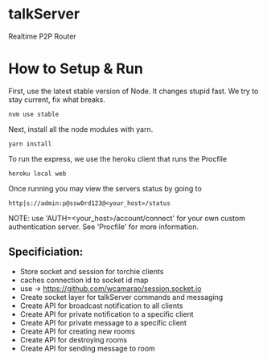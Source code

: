 # talkServer
Realtime P2P Router

# How to Setup & Run
First, use the latest stable version of Node.  It changes stupid fast.  We try to stay current, fix what breaks.

`nvm use stable`

Next, install all the node modules with yarn.

`yarn install`

To run the express, we use the heroku client that runs the Procfile

`heroku local web`

Once running you may view the servers status by going to 

`http|s://admin:p@ssw0rd123@<your_host>/status`

NOTE: use 'AUTH=<your_host>/account/connect' for your own custom authentication server. See 'Procfile' for more information.

## Specificiation:
- Store socket and session for torchie clients
- caches connection id to socket id map
- use -> https://github.com/wcamarao/session.socket.io
- Create socket layer for talkServer commands and messaging
- Create API for broadcast notification to all clients
- Create API for private notification to a specific client
- Create API for private message to a specific client
- Create API for creating new rooms
- Create API for destroying rooms
- Create API for sending message to room
 
